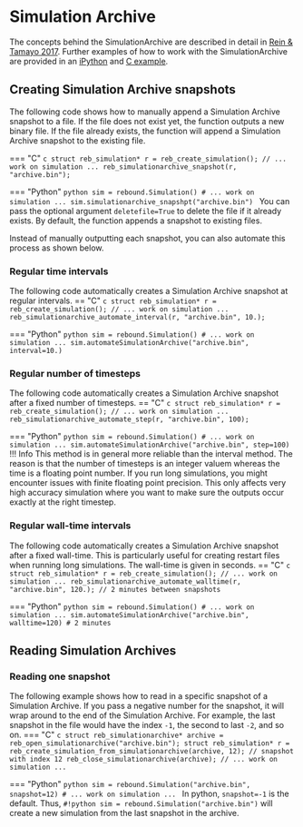 # Simulation Archive

The concepts behind the SimulationArchive are described in detail in [Rein & Tamayo 2017](https://ui.adsabs.harvard.edu/abs/2017MNRAS.467.2377R/abstract).
Further examples of how to work with the SimulationArchive are provided in an [iPython](ipython_examples/SimulationArchive.ipynb) and [C example](c_examples/simulationarchive.md).

## Creating Simulation Archive snapshots

The following code shows how to manually append a Simulation Archive snapshot to a file.
If the file does not exist yet, the function outputs a new binary file. 
If the file already exists, the function will append a Simulation Archive snapshot to the existing file. 

=== "C"
    ```c
    struct reb_simulation* r = reb_create_simulation();
    // ... work on simulation ...
    reb_simulationarchive_snapshot(r, "archive.bin");
    ```

=== "Python"
    ```python
    sim = rebound.Simulation()
    # ... work on simulation ...
    sim.simulationarchive_snapshpt("archive.bin")
    ```
    You can pass the optional argument `deletefile=True` to delete the file if it already exists.
    By default, the function appends a snapshot to existing files.

Instead of manually outputting each snapshot, you can also automate this process as shown below.

### Regular time intervals
The following code automatically creates a Simulation Archive snapshot at regular intervals.
== "C"
    ```c
    struct reb_simulation* r = reb_create_simulation();
    // ... work on simulation ...
    reb_simulationarchive_automate_interval(r, "archive.bin", 10.);
    ```

=== "Python"
    ```python
    sim = rebound.Simulation()
    # ... work on simulation ...
    sim.automateSimulationArchive("archive.bin", interval=10.)
    ```

### Regular number of timesteps
The following code automatically creates a Simulation Archive snapshot after a fixed number of timesteps.
== "C"
    ```c
    struct reb_simulation* r = reb_create_simulation();
    // ... work on simulation ...
    reb_simulationarchive_automate_step(r, "archive.bin", 100);
    ```

=== "Python"
    ```python
    sim = rebound.Simulation()
    # ... work on simulation ...
    sim.automateSimulationArchive("archive.bin", step=100)
    ```
!!! Info
    This method is in general more reliable than the interval method.
    The reason is that the number of timesteps is an integer valuem whereas the time is a floating point number.
    If you run long simulations, you might encounter issues with finite floating point precision.
    This only affects very high accuracy simulation where you want to make sure the outputs occur exactly at the right timestep. 


### Regular wall-time intervals
The following code automatically creates a Simulation Archive snapshot after a fixed wall-time.
This is particularly useful for creating restart files when running long simulations.
The wall-time is given in seconds.
== "C"
    ```c
    struct reb_simulation* r = reb_create_simulation();
    // ... work on simulation ...
    reb_simulationarchive_automate_walltime(r, "archive.bin", 120.); // 2 minutes between snapshots
    ```

=== "Python"
    ```python
    sim = rebound.Simulation()
    # ... work on simulation ...
    sim.automateSimulationArchive("archive.bin", walltime=120) # 2 minutes
    ```

## Reading Simulation Archives

### Reading one snapshot
The following example shows how to read in a specific snapshot of a Simulation Archive.
If you pass a negative number for the snapshot, it will wrap around to the end of the Simulation Archive.
For example, the last snapshot in the file would have the index `-1`, the second to last `-2`, and so on.
=== "C"
    ```c
    struct reb_simulationarchive* archive = reb_open_simulationarchive("archive.bin");
    struct reb_simulation* r = reb_create_simulation_from_simulationarchive(archive, 12); // snapshot with index 12
    reb_close_simulationarchive(archive);
    // ... work on simulation ...
    ```

=== "Python"
    ```python
    sim = rebound.Simulation("archive.bin", snapshot=12)
    # ... work on simulation ...
    ```
    In python, `snapshot=-1` is the default. 
    Thus, `#!python sim = rebound.Simulation("archive.bin")` will create a new simulation from the last snapshot in the archive. 

